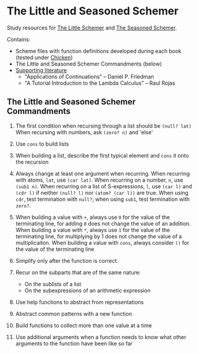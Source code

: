 # The Little and Seasoned Schemer

Study resources for [The Little Schemer](http://mitpress.mit.edu/books/little-schemer) and [The Seasoned Schemer](https://mitpress.mit.edu/books/seasoned-schemer).

Contains:
* Scheme files with function definitions developed during each book (tested under [Chicken](http://www.call-cc.org/))
* The Little and Seasoned Schemer Commandments (below)
* [Supporting literature](/literature/)
  * "Applications of Continuations" – Daniel P. Friedman
  * "A Tutorial Introduction to the Lambda Calculus" – Raul Rojas

## The Little and Seasoned Schemer Commandments

1. The first condition when recursing through a list should be `(null? lat)`
   When recursing with numbers, ask `(zero? n)` and 'else'

2. Use `cons` to build lists

3. When building a list, describe the first typical element and `cons` it onto the recursion

4. Always change at least one argument when recurring.
   When recurring with atoms, `lat`, use `(car lat)`.  When recurring on a
number, `n`, use `(sub1 n)`.  When recurring on a list of S-expressions, `l`,
use `(car l)` and `(cdr l)` if neither `(null? l)` nor `(atom? (car l))`
are true.  When using `cdr`, test termination with `null?`; when using `sub1`, test
termination with `zero?`.
	
5. When building a value with `+`, always use `0` for the value of the terminating
   line, for adding `0` does not change the value of an addition.
   When building a value with `*`, always use `1` for the value of the terminating
   line, for multiplying by 1 does not change the value of a multiplicaiton.
   When building a value with `cons`, always consider `()` for the value of the
   terminating line

6. Simplify only after the function is correct

7. Recur on the subparts that are of the same nature:
   * On the sublists of a list
   * On the subexpressions of an arithmetic expression

8. Use help functions to abstract from representations

9. Abstract common patterns with a new function

10. Build functions to collect more than one value at a time

11. Use additional arguments when a function needs to know what other
arguments to the function have been like so far

